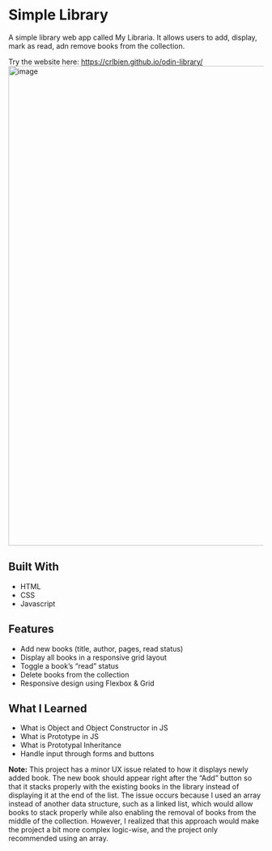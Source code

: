 # Simple Library

A simple library web app called My Libraria. It allows users to add, display, mark as read, adn remove books from the collection.

Try the website here: https://crlbien.github.io/odin-library/
<img width="1918" height="947" alt="image" src="https://github.com/user-attachments/assets/051bc82a-3921-4564-ad2b-175ba4aa28d2" />

## Built With
- HTML
- CSS
- Javascript

## Features
- Add new books (title, author, pages, read status)  
- Display all books in a responsive grid layout
- Toggle a book’s “read” status  
- Delete books from the collection  
- Responsive design using Flexbox & Grid

## What I Learned
- What is Object and Object Constructor in JS
- What is Prototype in JS
- What is Prototypal Inheritance
- Handle input through forms and buttons

**Note:** This project has a minor UX issue related to how it displays newly added book. The new book should appear right after the “Add” button so that it stacks properly with the existing books in the library instead of displaying it at the end of the list.
The issue occurs because I used an array instead of another data structure, such as a linked list, which would allow books to stack properly while also enabling the removal of books from the middle of the collection.
However, I realized that this approach would make the project a bit more complex logic-wise, and the project only recommended using an array.
